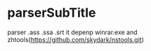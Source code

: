 # parserSubTitle
parser .ass .ssa .srt 
it depenp winrar.exe and zhtools(https://github.com/skydark/nstools.git)
